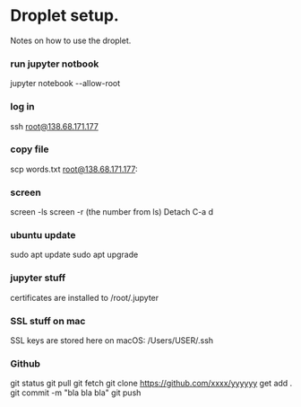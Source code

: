 # Droplet setup.

Notes on how to use the droplet.

### run jupyter notbook
jupyter notebook --allow-root

### log in
ssh root@138.68.171.177

### copy file
scp words.txt root@138.68.171.177:

### screen

screen -ls
screen -r (the number from ls)
Detach	C-a d

### ubuntu update
sudo apt update
sudo apt upgrade

### jupyter stuff
certificates are installed to /root/.jupyter

### SSL stuff on mac
SSL keys are stored here on macOS: /Users/USER/.ssh

### Github

git status
git pull
git fetch
git clone https://github.com/xxxx/yyyyyy
get add .
git commit -m "bla bla bla"
git push
